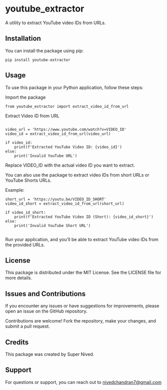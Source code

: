 # youtube_extractor

A utility to extract YouTube video IDs from URLs.

## Installation

You can install the package using pip:

```
pip install youtube-extractor

```
## Usage


To use this package in your Python application, follow these steps:



Import the package

``` 
from youtube_extractor import extract_video_id_from_url

```




Extract Video ID from URL

```

video_url = 'https://www.youtube.com/watch?v=VIDEO_ID'
video_id = extract_video_id_from_url(video_url)

if video_id:
    print(f'Extracted YouTube Video ID: {video_id}')
else:
    print('Invalid YouTube URL')

 ```
Replace VIDEO_ID with the actual video ID you want to extract.

You can also use the package to extract video IDs from short URLs or YouTube Shorts URLs.

Example:


```
short_url = 'https://youtu.be/VIDEO_ID_SHORT'
video_id_short = extract_video_id_from_url(short_url)

if video_id_short:
    print(f'Extracted YouTube Video ID (Short): {video_id_short}')
else:
    print('Invalid YouTube Short URL')


 ```





Run your application, and you'll be able to extract YouTube video IDs from the provided URLs.


## License



This package is distributed under the MIT License. See the LICENSE file for more details.

## Issues and Contributions

If you encounter any issues or have suggestions for improvements, please open an issue on the GitHub repository.

Contributions are welcome! Fork the repository, make your changes, and submit a pull request.


## Credits

This package was created by Super Nived.

## Support

For questions or support, you can reach out to  nivedchandran7@gmail.com




